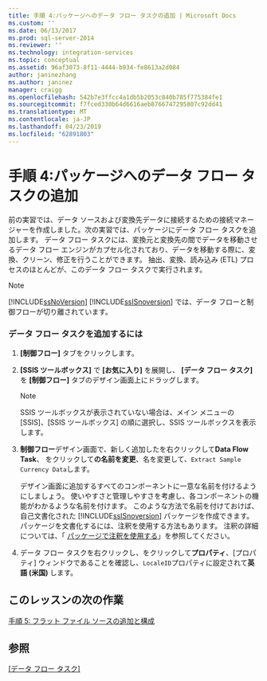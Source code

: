 ```yaml
---
title: 手順 4:パッケージへのデータ フロー タスクの追加 | Microsoft Docs
ms.custom: ''
ms.date: 06/13/2017
ms.prod: sql-server-2014
ms.reviewer: ''
ms.technology: integration-services
ms.topic: conceptual
ms.assetid: 96af3073-8f11-4444-b934-fe8613a2d084
author: janinezhang
ms.author: janinez
manager: craigg
ms.openlocfilehash: 542b7e3ffcc4a1db5b2053c840b785f775384fe1
ms.sourcegitcommit: f7fced330b64d6616aeb8766747295807c92dd41
ms.translationtype: MT
ms.contentlocale: ja-JP
ms.lasthandoff: 04/23/2019
ms.locfileid: "62891803"
---
```

# <a name="step-4-adding-a-data-flow-task-to-the-package"></a>手順 4:パッケージへのデータ フロー タスクの追加
  前の実習では、データ ソースおよび変換先データに接続するための接続マネージャーを作成しました。次の実習では、パッケージにデータ フロー タスクを追加します。 データ フロー タスクには、変換元と変換先の間でデータを移動させるデータ フロー エンジンがカプセル化されており、データを移動する際に、変換、クリーン、修正を行うことができます。 抽出、変換、読み込み (ETL) プロセスのほとんどが、このデータ フロー タスクで実行されます。  
  
> [!NOTE]  
>  [!INCLUDE[ssNoVersion](../includes/ssnoversion-md.md)] [!INCLUDE[ssISnoversion](../includes/ssisnoversion-md.md)] では、データ フローと制御フローが切り離されています。  
  
### <a name="to-add-a-data-flow-task"></a>データ フロー タスクを追加するには  
  
1.  **[制御フロー]** タブをクリックします。  
  
2.  **[SSIS ツールボックス]** で **[お気に入り]** を展開し、 **[データ フロー タスク]** を **[制御フロー]** タブのデザイン画面上にドラッグします。  
  
    > [!NOTE]  
    >  SSIS ツールボックスが表示されていない場合は、メイン メニューの [SSIS]、[SSIS ツールボックス] の順に選択し、SSIS ツールボックスを表示します。  
  
3.  **制御フロー**デザイン画面で、新しく追加したを右クリックして**Data Flow Task**、 をクリックして**の名前を変更**、名を変更して、`Extract Sample Currency Data`します。  
  
     デザイン画面に追加するすべてのコンポーネントに一意な名前を付けるようにしましょう。 使いやすさと管理しやすさを考慮し、各コンポーネントの機能がわかるような名前を付けます。 このような方法で名前を付けておけば、自己文書化された [!INCLUDE[ssISnoversion](../includes/ssisnoversion-md.md)] パッケージを作成できます。 パッケージを文書化するには、注釈を使用する方法もあります。 注釈の詳細については、「 [パッケージで注釈を使用する](use-annotations-in-packages.md)」を参照してください。  
  
4.  データ フロー タスクを右クリックし、をクリックして**プロパティ**、[プロパティ] ウィンドウであることを確認し、`LocaleID`プロパティに設定されて**英語 (米国)** します。  
  
## <a name="next-task-in-lesson"></a>このレッスンの次の作業  
 [手順 5: フラット ファイル ソースの追加と構成](lesson-1-5-adding-and-configuring-the-flat-file-source.md)  
  
## <a name="see-also"></a>参照  
 [[データ フロー タスク]](control-flow/data-flow-task.md)  
  
  
